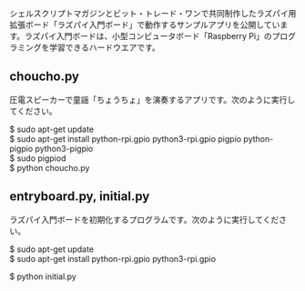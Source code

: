 シェルスクリプトマガジンとビット・トレード・ワンで共同制作したラズパイ用拡張ボード「ラズパイ入門ボード」で動作するサンプルアプリを公開しています。ラズパイ入門ボードは、小型コンピュータボード「Raspberry Pi」のプログラミングを学習できるハードウエアです。

## choucho.py  
圧電スピーカーで童謡「ちょうちょ」を演奏するアプリです。次のように実行してください。  

$ sudo apt-get update  
$ sudo apt-get install python-rpi.gpio python3-rpi.gpio pigpio python-pigpio python3-pigpio  
$ sudo pigpiod  
$ python choucho.py  

## entryboard.py, initial.py
ラズパイ入門ボードを初期化するプログラムです。次のように実行してください。

$ sudo apt-get update  
$ sudo apt-get install python-rpi.gpio python3-rpi.gpio

$ python initial.py
